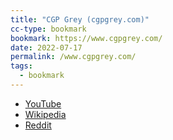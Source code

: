 ```yaml
---
title: "CGP Grey (cgpgrey.com)"
cc-type: bookmark
bookmark: https://www.cgpgrey.com/
date: 2022-07-17
permalink: /www.cgpgrey.com/
tags:
  - bookmark
---
```


* [YouTube](https://www.cgpgrey.com/youtube)
* [Wikipedia](https://en.wikipedia.org/wiki/CGP_Grey)
* [Reddit](https://www.reddit.com/r/CGPGrey/)
